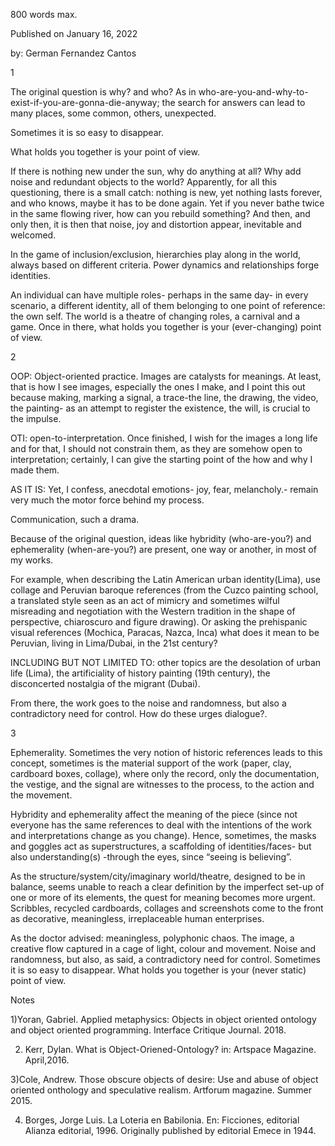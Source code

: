 800 words max.

 Published on January 16, 2022


by: German Fernandez Cantos


1

The original question is why? and who? As in who-are-you-and-why-to-exist-if-you-are-gonna-die-anyway; the search for answers 
can lead to many places, some common, others, unexpected.

Sometimes it is so easy to disappear.

What holds you together is your point of view.

If there is nothing new under the sun, why do anything at all? Why add noise and redundant objects to the world? Apparently, for 
all this questioning, there is a small catch: nothing is new, yet nothing lasts forever, and who knows, maybe it has to be done 
again. Yet if you never bathe twice in the same flowing river, how can you rebuild something? And then, and only then, it is then 
that noise, joy and distortion appear, inevitable and welcomed.

In the game of inclusion/exclusion, hierarchies play along in the world, always based on different criteria. Power dynamics and 
relationships forge identities.

An individual can have multiple roles- perhaps in the same day- in every scenario, a different identity, all of them belonging 
to one point of reference: the own self. The world is a theatre of changing roles, a carnival and a game. Once in there, what 
holds you together is your (ever-changing) point of view.

2

OOP: Object-oriented practice. Images are catalysts for meanings. At least, that is how I see images, especially the ones 
I make, and I point this out because making, marking a signal, a trace-the line, the drawing, the video, the painting- as 
an attempt to register the existence, the will, is crucial to the impulse.

OTI: open-to-interpretation. Once finished, I wish for the images a long life and for that, I should not constrain them, 
as they are somehow open to interpretation; certainly, I can give the starting point of the how and why I made them.

AS IT IS: Yet, I confess, anecdotal emotions- joy, fear, melancholy.- remain very much the motor force behind my process.

Communication, such a drama.

Because of the original question, ideas like hybridity (who-are-you?) and ephemerality (when-are-you?) are present, one way or 
another, in most of my works.

For example, when describing the Latin American urban identity(Lima), use collage and Peruvian baroque references (from 
the Cuzco painting school, a translated style seen as an act of mimicry and sometimes wilful misreading and negotiation 
with the Western tradition in the shape of perspective, chiaroscuro and figure drawing). Or asking the prehispanic visual 
references (Mochica, Paracas, Nazca, Inca) what does it mean to be Peruvian, living in Lima/Dubai, in the 21st century?

INCLUDING BUT NOT LIMITED TO: other topics are the desolation of urban life (Lima), the artificiality of history painting 
(19th century), the disconcerted nostalgia of the migrant (Dubai).

From there, the work goes to the noise and randomness, but also a contradictory need for control. How do these urges dialogue?.

3

Ephemerality. Sometimes the very notion of historic references leads to this concept, sometimes is the material support 
of the work (paper, clay, cardboard boxes, collage), where only the record, only the documentation, the vestige, and the 
signal are witnesses to the process, to the action and the movement.

Hybridity and ephemerality affect the meaning of the piece (since not everyone has the same references to deal with the 
intentions of the work and interpretations change as you change). Hence, sometimes, the masks and goggles act as 
superstructures, a scaffolding of identities/faces- but also understanding(s) -through the eyes, since “seeing is believing”.

As the structure/system/city/imaginary world/theatre, designed to be in balance, seems unable to reach a clear definition 
by the imperfect set-up of one or more of its elements, the quest for meaning becomes more urgent. Scribbles, recycled 
cardboards, collages and screenshots come to the front as decorative, meaningless, irreplaceable human enterprises.

As the doctor advised: meaningless, polyphonic chaos. The image, a creative flow captured in a cage of light, colour and 
movement. Noise and randomness, but also, as said, a contradictory need for control. Sometimes it is so easy to disappear. 
What holds you together is your (never static) point of view.

Notes

1)Yoran, Gabriel. Applied metaphysics: Objects in object oriented ontology and object oriented programming. Interface Critique Journal. 2018.

2) Kerr, Dylan. What is Object-Oriened-Ontology? in: Artspace Magazine. April,2016.

3)Cole, Andrew. Those obscure objects of desire: Use and abuse of object oriented onthology and speculative realism. Artforum magazine. Summer 2015.

4) Borges, Jorge Luis. La Loteria en Babilonia. En: Ficciones, editorial Alianza editorial, 1996. Originally published by editorial Emece in 1944.
